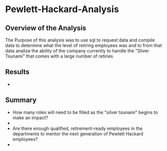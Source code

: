 # Pewlett-Hackard-Analysis
## Overview of the Analysis
The Purpose of this analysis was to use sql to request data and compile data to determine what the level of retiring employees was and to from that data analize the ability of the company currently to handle the "Silver Tsunami" that comes with a large number of retiries 
## Results
- 
## Summary 
- How many roles will need to be filled as the "silver tsunami" begins to make an impact?
-
- Are there enough qualified, retirement-ready employees in the departments to mentor the next generation of Pewlett Hackard employees?
- 

